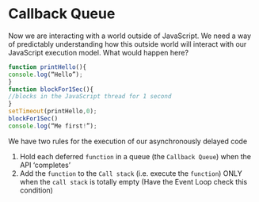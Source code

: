 # Callback Queue

Now we are interacting with a world outside of JavaScript. We need a way of predictably understanding how this outside world will interact with our JavaScript execution model. What would happen here?

```js
function printHello(){
console.log(“Hello”);
}
function blockFor1Sec(){
//blocks in the JavaScript thread for 1 second
}
setTimeout(printHello,0);
blockFor1Sec()
console.log(“Me first!”);
```

We have two rules for the execution of our asynchronously delayed code
1. Hold each deferred `function` in a queue (the `Callback Queue`) when the API ‘completes’
2. Add the `function` to the `Call stack` (i.e. execute the
`function`) ONLY when the `call stack` is totally empty (Have the Event Loop check this condition)

